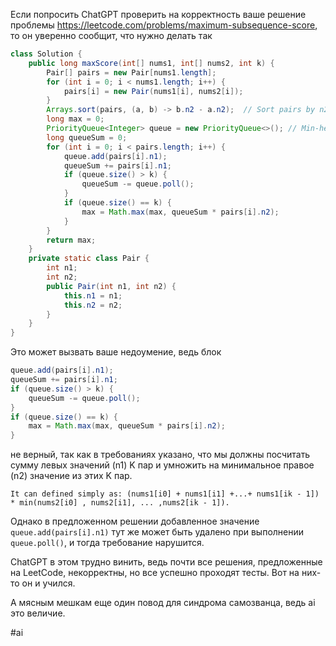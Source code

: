 Если попросить ChatGPT проверить на корректность ваше решение проблемы https://leetcode.com/problems/maximum-subsequence-score, то он уверенно сообщит, что нужно делать так
```java
class Solution {
    public long maxScore(int[] nums1, int[] nums2, int k) {
        Pair[] pairs = new Pair[nums1.length];
        for (int i = 0; i < nums1.length; i++) {
            pairs[i] = new Pair(nums1[i], nums2[i]);
        }
        Arrays.sort(pairs, (a, b) -> b.n2 - a.n2);  // Sort pairs by n2 in descending order
        long max = 0;
        PriorityQueue<Integer> queue = new PriorityQueue<>(); // Min-heap
        long queueSum = 0;
        for (int i = 0; i < pairs.length; i++) {
            queue.add(pairs[i].n1);
            queueSum += pairs[i].n1;
            if (queue.size() > k) {
                queueSum -= queue.poll();
            }
            if (queue.size() == k) {
                max = Math.max(max, queueSum * pairs[i].n2);
            }
        }
        return max;
    }
    private static class Pair {
        int n1;
        int n2;
        public Pair(int n1, int n2) {
            this.n1 = n1;
            this.n2 = n2;
        }
    }
}
```
Это может вызвать ваше недоумение, ведь блок
```java
queue.add(pairs[i].n1);
queueSum += pairs[i].n1;
if (queue.size() > k) {
    queueSum -= queue.poll();
}
if (queue.size() == k) {
    max = Math.max(max, queueSum * pairs[i].n2);
}
```
не верный, так как в требованиях указано, что мы должны посчитать сумму левых значений (n1) K пар и умножить на минимальное правое (n2) значение из этих K пар.
```
It can defined simply as: (nums1[i0] + nums1[i1] +...+ nums1[ik - 1]) * min(nums2[i0] , nums2[i1], ... ,nums2[ik - 1]).
```
Однако в предложенном решении добавленное значение `queue.add(pairs[i].n1)` тут же может быть удалено при выполнении `queue.poll()`, и тогда требование нарушится. 

ChatGPT в этом трудно винить, ведь почти все решения, предложенные на LeetCode, некорректны, но все успешно проходят тесты. Вот на них-то он и учился.

А мясным мешкам еще один повод для синдрома самозванца, ведь ai это величие.

#ai